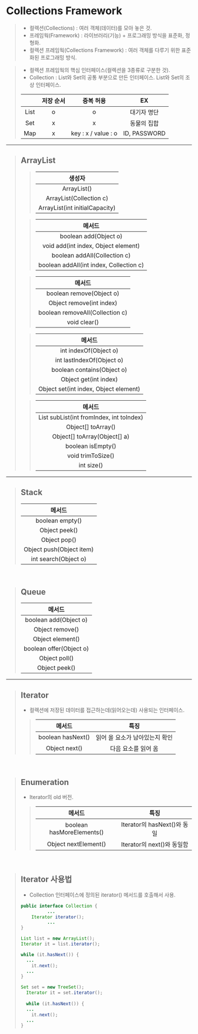 # Collections Framework

> - 컬렉션(Collections) : 여러 객체(데이터)를 모아 놓은 것.
> - 프레임웍(Framework) : 라이브러리(기능) + 프로그래밍 방식을 표준화, 정형화.
> - 컬렉션 프레임웍(Collections Framework) : 여러 객체를 다루기 위한 표준화된 프로그래밍 방식.

> - 컬렉션 프레임웍의 핵심 인터페이스(컬렉션을 3종류로 구분한 것).
> - Collection : List와 Set의 공통 부분으로 만든 인터페이스. List와 Set의 조상 인터페이스.
>
> |   | 저장 순서 | 중복 허용 | EX |
> |:---:|:---:|:---:|:---:|
> | List | o | o | 대기자 명단 |
> | Set | x | x | 동물의 집합 |
> | Map | x | key : x / value : o | ID, PASSWORD |

___

> ## ArrayList
> 
> > | 생성자 |
> > |:----:|
> > | ArrayList() |
> > | ArrayList(Collection c) |
> > | ArrayList(int initialCapacity) |
>
> > | 메서드 |
> > |:----:|
> > | boolean add(Object o) |
> > | void add(int index, Object element) |
> > | boolean addAll(Collection c) |
> > | boolean addAll(int index, Collection c) |
>
> > | 메서드 |
> > |:----:|
> > | boolean remove(Object o) |
> > | Object remove(int index) |
> > | boolean removeAll(Collection c) |
> > | void clear() |
> 
> > | 메서드 |
> > |:----:|
> > | int indexOf(Object o) |
> > | int lastIndexOf(Object o) |
> > | boolean contains(Object o) |
> > | Object get(int index) |
> > | Object set(int index, Object element) |
> 
> > | 메서드 |
> > |:----:|
> > | List subList(int fromIndex, int toIndex) |
> > | Object[] toArray() |
> > | Object[] toArray(Object[] a) |
> > | boolean isEmpty() |
> > | void trimToSize() |
> > | int size() |

___

> ## Stack
> 
> | 메서드 |
> |:----:|
> | boolean empty() |
> | Object peek() |
> | Object pop() |
> | Object push(Object item) |
> | int search(Object o) |

<br>

> ## Queue
> 
> | 메서드 |
> |:----:|
> | boolean add(Object o) |
> | Object remove() |
> | Object element() |
> | boolean offer(Object o) |
> | Object poll() |
> | Object peek() |

___

> ## Iterator
> - 컬렉션에 저장된 데이터를 접근하는데(읽어오는데) 사용되는 인터페이스.
> 
> > | 메서드 | 특징 |
> > |:----:|:----:|
> > | boolean hasNext() | 읽어 올 요소가 남아있는지 확인 |
> > | Object next() | 다음 요소를 읽어 옴 |

<br>

> ## Enumeration
> - Iterator의 old 버전.
> 
> > | 메서드 | 특징 |
> > |:----:|:----:|
> > | boolean hasMoreElements() | Iterator의 hasNext()와 동일 |
> > | Object nextElement() | Iterator의 next()와 동일함 |

<br>

> ## Iterator 사용법
> - Collection 인터페이스에 정의된 iterator() 메서드를 호출해서 사용.
> 
> ```java
> public interface Collection {
>           ...
>     Iterator iterator();
>           ...
> }
> ```
> 
> ```java
> List list = new ArrayList();
> Iterator it = list.iterator();
> 
> while (it.hasNext()) {
>	...
>	  it.next();
>   ...
> }
> ```
> 
> ```java
> Set set = new TreeSet();
>	Iterator it = set.iterator();
>	
>	while (it.hasNext()) {
>	...
>	  it.next();
>   ...
> }
> ```
